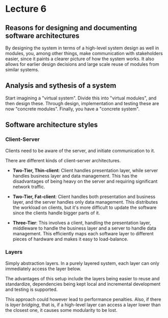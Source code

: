 # Lecture 6

## Reasons for designing and documenting software architectures 

By designing the system in terms of a high-level system design
as well in modules, you, among other things, make communication with stakeholders 
easier, since it paints a clearer picture of how the system works.
It also allows for earlier design decisions and large scale reuse of modules
from similar systems.

## Analysis and sythesis of a system

Start imagining a "virtual system". Divide this into "virtual modules", and then design
these. Through design, implementation and testing these are now "concrete modules".
Finally, you have a "concrete system".

## Software architecture styles

### Client-Server

Clients need to be aware of the server, and initiate communication to it.

There are different kinds of client-server architectures.

- __Two-Tier, Thin-client__: Client handles presentation layer, while server
handles business layer and data management. This has the disadvantages of
being heavy on the server and requiring significant network traffic.

- __Two-Tier, Fat-client__: Client handles both presentation and
business layer, and the server handles only data management. This distributes
the workload on clients, but it's more difficult to update the software since the 
clients handle bigger parts of it.

- __Three-Tier__: This involves a client, handling the presentation layer, middleware 
to handle the business layer and a server to handle data management. This efficiently
maps each software layer to different pieces of hardware and makes it easy to load-balance.

### Layers

Simply abstraction layers. In a purely layered system, each layer can only immediately access
the layer below.

The advantages of this setup include the layers being easier to reuse and standardize, 
dependencies being kept local and incremental development and testing is supported.

This approach could however lead to performance penalties. Also, if there is _layer bridging_,
that is, if a high-level layer can access a layer lower than the closest one, it causes 
some modularity to be lost.


